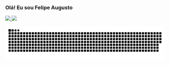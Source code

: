 ### Olá! Eu sou Felipe Augusto


  <a href="https://github.com/FehGusto">
  <img height="150em" src="https://github-readme-stats.vercel.app/api?username=fehgusto&show_icons=true&theme=dracula&include_all_commits=true&count_private=true"/>
  <img height="150em" src="https://github-readme-stats.vercel.app/api/top-langs/?username=fehgusto&layout=compact&langs_count=16&theme=dracula"/>


![Snake animation](https://github.com/fehgusto/fehgusto/blob/output/github-contribution-grid-snake.svg)
  
  <link rel="stylesheet" href="https://cdn.jsdelivr.net/gh/devicons/devicon@v2.12.0/devicon.min.css">

